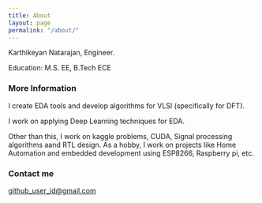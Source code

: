 ```yaml
---
title: About
layout: page
permalink: "/about/"
---
```


Karthikeyan Natarajan,  Engineer.

Education: M.S. EE, B.Tech ECE

### More Information

I create EDA tools and develop algorithms for VLSI (specifically for DFT). 

I work on applying Deep Learning techniques for EDA.

Other than this, I work on kaggle problems, CUDA, Signal processing algorithms aand RTL design. 
As a hobby, I work on projects like Home Automation and embedded development using ESP8266, Raspberry pi, etc. 

### Contact me

[github_user_id@gmail.com](mailto:github_user_id@gmail.com)